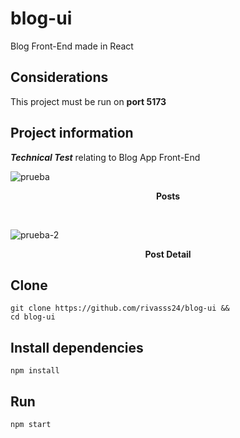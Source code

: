 # blog-ui
Blog Front-End made in React

## Considerations
This project must be run on **port 5173**

## Project information
***Technical Test*** relating to Blog App Front-End

![prueba](https://user-images.githubusercontent.com/80996376/216750403-cd3b5148-13fc-4592-9284-98079d1175ee.png)
<p align="center">
<strong>
Posts
</strong>
</p>

<br />

![prueba-2](https://user-images.githubusercontent.com/80996376/216750418-19632604-bd66-4301-a5b2-94aa50e8b70e.png)
<p align="center">
<strong>
Post Detail
</strong>
</p>

## Clone
```$
git clone https://github.com/rivasss24/blog-ui &&
cd blog-ui
```

## Install dependencies
```$
npm install
```

## Run
```$
npm start
```

